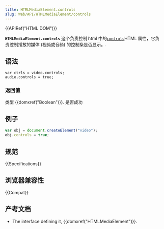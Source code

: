 ```yaml
---
title: HTMLMediaElement.controls
slug: Web/API/HTMLMediaElement/controls
---
```


{{APIRef("HTML DOM")}}

**`HTMLMediaElement.controls`** 这个负责控制 html 中的[`controls`](/zh-CN/docs/Web/HTML/Element/video#attr-controls)HTML 属性，它负责控制播放的媒体 (视频或音频) 的控制条是否显示。.

## 语法

```plain
var ctrls = video.controls;
audio.controls = true;
```

### 返回值

类型 {{domxref("Boolean")}}. 是否成功

## 例子

```js
var obj = document.createElement("video");
obj.controls = true;
```

## 规范

{{Specifications}}

## 浏览器兼容性

{{Compat}}

## 产考文档

- The interface defining it, {{domxref("HTMLMediaElement")}}.
